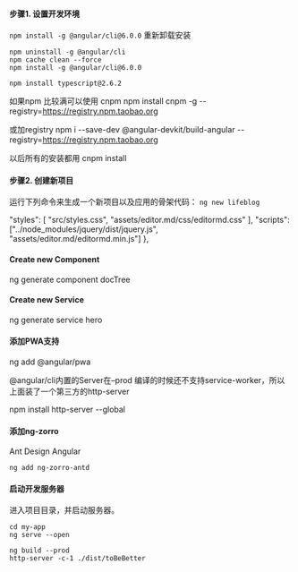 #### 步骤1. 设置开发环境
`npm install -g @angular/cli@6.0.0`
重新卸载安装

```
npm uninstall -g @angular/cli
npm cache clean --force
npm install -g @angular/cli@6.0.0

npm install typescript@2.6.2
```

如果npm 比较满可以使用 cnpm
npm install cnpm -g --registry=https://registry.npm.taobao.org

或加registry
npm i --save-dev @angular-devkit/build-angular --registry=https://registry.npm.taobao.org

以后所有的安装都用 cnpm install

#### 步骤2. 创建新项目
运行下列命令来生成一个新项目以及应用的骨架代码：
`ng new lifeblog`

"styles": [
              "src/styles.css",
              "assets/editor.md/css/editormd.css"
            ],
            "scripts": ["../node_modules/jquery/dist/jquery.js",
              "assets/editor.md/editormd.min.js"]
          },

#### Create new Component

ng generate component docTree

#### Create new Service

ng generate service hero

#### 添加PWA支持

ng add @angular/pwa

@angular/cli内置的Server在–prod 编译的时候还不支持service-worker，所以上面装了一个第三方的http-server

npm install http-server --global

#### 添加ng-zorro

Ant Design Angular

`ng add ng-zorro-antd`


####  启动开发服务器
进入项目目录，并启动服务器。
```
cd my-app
ng serve --open

ng build --prod 
http-server -c-1 ./dist/toBeBetter
```